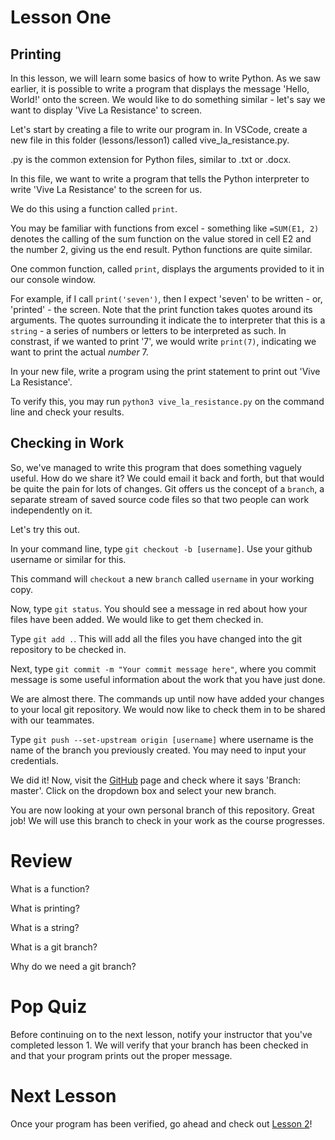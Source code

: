 # Lesson One

## Printing
In this lesson, we will learn some basics of how to write Python.  As we saw earlier, it is possible to write a program that displays the message 'Hello, World!' onto the screen.  We would like to do something similar - let's say we want to display 'Vive La Resistance' to screen.

Let's start by creating a file to write our program in.  In VSCode, create a new file in this folder (lessons/lesson1) called vive_la_resistance.py.

.py is the common extension for Python files, similar to .txt or .docx.

In this file, we want to write a program that tells the Python interpreter to write 'Vive La Resistance' to the screen for us.

We do this using a function called `print`.

You may be familiar with functions from excel - something like `=SUM(E1, 2)` denotes the calling of the sum function on the value stored in cell E2 and the number 2, giving us the end result.  Python functions are quite similar.

One common function, called `print`, displays the arguments provided to it in our console window.

For example, if I call `print('seven')`, then I expect 'seven' to be written - or, 'printed' - the screen.  Note that the print function takes quotes around its arguments.  The quotes surrounding it indicate the to interpreter that this is a `string` - a series of numbers or letters to be interpreted as such.  In constrast, if we wanted to print '7', we would write `print(7)`, indicating we want to print the actual *number* 7.

In your new file, write a program using the print statement to print out 'Vive La Resistance'.

To verify this, you may run `python3 vive_la_resistance.py` on the command line and check your results.

## Checking in Work

So, we've managed to write this program that does something vaguely useful.  How do we share it?  We could email it back and forth, but that would be quite the pain for lots of changes.  Git offers us the concept of a `branch`, a separate stream of saved source code files so that two people can work independently on it.

Let's try this out.  

In your command line, type `git checkout -b [username]`.  Use your github username or similar for this.

This command will `checkout` a new `branch` called `username` in your working copy.  

Now, type `git status`.  You should see a message in red about how your files have been added.  We would like to get them checked in.

Type `git add .`.  This will add all the files you have changed into the git repository to be checked in.  

Next, type `git commit -m "Your commit message here"`, where you commit message is some useful information about the work that you have just done.

We are almost there.  The commands up until now have added your changes to your local git repository.  We would now like to check them in to be shared with our teammates.

Type `git push --set-upstream origin [username]` where username is the name of the branch you previously created.  You may need to input your credentials.

We did it!  Now, visit the [GitHub](https://github.com/nfrancque/python-for-noobs) page and check where it says 'Branch: master'.  Click on the dropdown box and select your new branch.  

You are now looking at your own personal branch of this repository.  Great job!  We will use this branch to check in your work as the course progresses.


# Review 

What is a function?

What is printing?

What is a string?

What is a git branch?

Why do we need a git branch?

# Pop Quiz

Before continuing on to the next lesson, notify your instructor that you've completed lesson 1.  We will verify that your branch has been checked in and that your program prints out the proper message.

# Next Lesson

Once your program has been verified, go ahead and check out [Lesson 2](../lesson2/README.md)!


